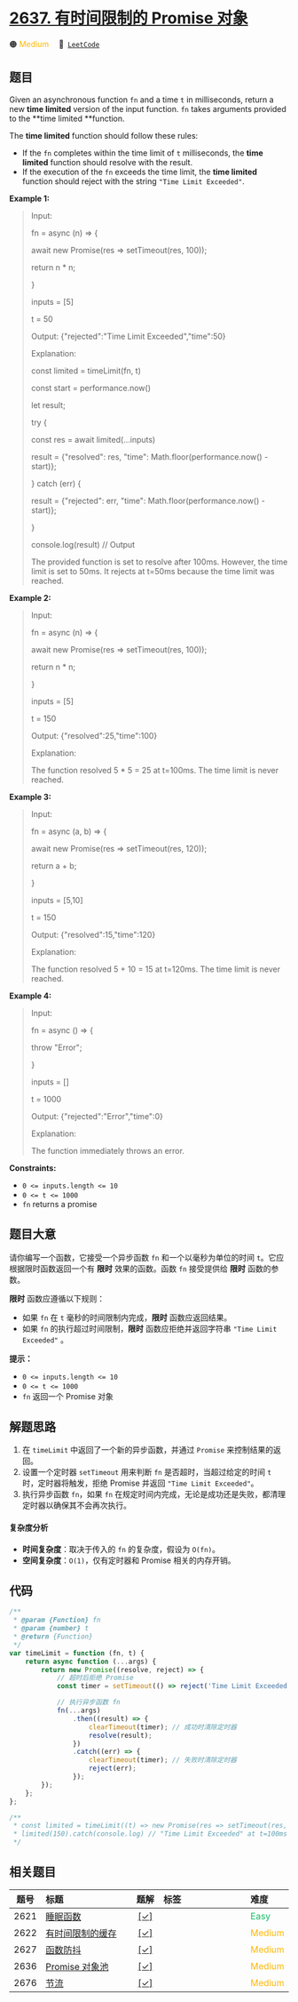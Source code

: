 # [2637. 有时间限制的 Promise 对象](https://leetcode.com/problems/promise-time-limit)

🟠 <font color=#ffb800>Medium</font>&emsp; 🔗&ensp;[`LeetCode`](https://leetcode.com/problems/promise-time-limit)

## 题目

Given an asynchronous function `fn` and a time `t` in milliseconds, return a
new **time limited** version of the input function. `fn` takes arguments
provided to the **time limited **function.

The **time limited** function should follow these rules:

- If the `fn` completes within the time limit of `t` milliseconds, the **time limited** function should resolve with the result.
- If the execution of the `fn` exceeds the time limit, the **time limited** function should reject with the string `"Time Limit Exceeded"`.

**Example 1:**

> Input:
>
> fn = async (n) => {
>
> await new Promise(res => setTimeout(res, 100));
>
> return n \* n;
>
> }
>
> inputs = [5]
>
> t = 50
>
> Output: {"rejected":"Time Limit Exceeded","time":50}
>
> Explanation:
>
> const limited = timeLimit(fn, t)
>
> const start = performance.now()
>
> let result;
>
> try {
>
> const res = await limited(...inputs)
>
> result = {"resolved": res, "time": Math.floor(performance.now() - start)};
>
> } catch (err) {
>
> result = {"rejected": err, "time": Math.floor(performance.now() - start)};
>
> }
>
> console.log(result) // Output
>
> The provided function is set to resolve after 100ms. However, the time limit is set to 50ms. It rejects at t=50ms because the time limit was reached.

**Example 2:**

> Input:
>
> fn = async (n) => {
>
> await new Promise(res => setTimeout(res, 100));
>
> return n \* n;
>
> }
>
> inputs = [5]
>
> t = 150
>
> Output: {"resolved":25,"time":100}
>
> Explanation:
>
> The function resolved 5 \* 5 = 25 at t=100ms. The time limit is never reached.

**Example 3:**

> Input:
>
> fn = async (a, b) => {
>
> await new Promise(res => setTimeout(res, 120));
>
> return a + b;
>
> }
>
> inputs = [5,10]
>
> t = 150
>
> Output: {"resolved":15,"time":120}
>
> Explanation:
>
> ​​​​The function resolved 5 + 10 = 15 at t=120ms. The time limit is never reached.

**Example 4:**

> Input:
>
> fn = async () => {
>
> throw "Error";
>
> }
>
> inputs = []
>
> t = 1000
>
> Output: {"rejected":"Error","time":0}
>
> Explanation:
>
> The function immediately throws an error.

**Constraints:**

- `0 <= inputs.length <= 10`
- `0 <= t <= 1000`
- `fn` returns a promise

## 题目大意

请你编写一个函数，它接受一个异步函数 `fn` 和一个以毫秒为单位的时间 `t`。它应根据限时函数返回一个有 **限时** 效果的函数。函数 `fn`
接受提供给 **限时** 函数的参数。

**限时** 函数应遵循以下规则：

- 如果 `fn` 在 `t` 毫秒的时间限制内完成，**限时** 函数应返回结果。
- 如果 `fn` 的执行超过时间限制，**限时** 函数应拒绝并返回字符串 `"Time Limit Exceeded"` 。

**提示：**

- `0 <= inputs.length <= 10`
- `0 <= t <= 1000`
- `fn` 返回一个 Promise 对象

## 解题思路

1. 在 `timeLimit` 中返回了一个新的异步函数，并通过 `Promise` 来控制结果的返回。
2. 设置一个定时器 `setTimeout` 用来判断 `fn` 是否超时，当超过给定的时间 `t` 时，定时器将触发，拒绝 Promise 并返回 `"Time Limit Exceeded"`。
3. 执行异步函数 `fn`，如果 `fn` 在规定时间内完成，无论是成功还是失败，都清理定时器以确保其不会再次执行。

#### 复杂度分析

- **时间复杂度**：取决于传入的 `fn` 的复杂度，假设为 `O(fn)`。
- **空间复杂度**：`O(1)`，仅有定时器和 Promise 相关的内存开销。

## 代码

```javascript
/**
 * @param {Function} fn
 * @param {number} t
 * @return {Function}
 */
var timeLimit = function (fn, t) {
	return async function (...args) {
		return new Promise((resolve, reject) => {
			// 超时后拒绝 Promise
			const timer = setTimeout(() => reject('Time Limit Exceeded'), t);

			// 执行异步函数 fn
			fn(...args)
				.then((result) => {
					clearTimeout(timer); // 成功时清除定时器
					resolve(result);
				})
				.catch((err) => {
					clearTimeout(timer); // 失败时清除定时器
					reject(err);
				});
		});
	};
};

/**
 * const limited = timeLimit((t) => new Promise(res => setTimeout(res, t)), 100);
 * limited(150).catch(console.log) // "Time Limit Exceeded" at t=100ms
 */
```

## 相关题目

<!-- prettier-ignore -->
| 题号 | 标题 | 题解 | 标签 | 难度 |
| :------: | :------ | :------: | :------ | :------ |
| 2621 | [睡眠函数](https://leetcode.com/problems/sleep) | [[✓]](/problem/2621.md) |  | <font color=#15bd66>Easy</font> |
| 2622 | [有时间限制的缓存](https://leetcode.com/problems/cache-with-time-limit) | [[✓]](/problem/2622.md) |  | <font color=#ffb800>Medium</font> |
| 2627 | [函数防抖](https://leetcode.com/problems/debounce) | [[✓]](/problem/2627.md) |  | <font color=#ffb800>Medium</font> |
| 2636 | [Promise 对象池](https://leetcode.com/problems/promise-pool) | [[✓]](/problem/2636.md) |  | <font color=#ffb800>Medium</font> |
| 2676 | [节流](https://leetcode.com/problems/throttle) | [[✓]](/problem/2676.md) |  | <font color=#ffb800>Medium</font> |

<style>
.blue {
    background-color: #096dd9;
    padding: 0.25rem 0.5rem;
    margin: 0;
    font-size: 0.85em;
    border-radius: 3px;
    color: white;
    font-weight: 500;
}
table th:first-of-type { width: 10%; }
table th:nth-of-type(2) { width: 35%; }
table th:nth-of-type(3) { width: 10%; }
table th:nth-of-type(4) { width: 35%; }
table th:nth-of-type(5) { width: 10%; }
</style>
